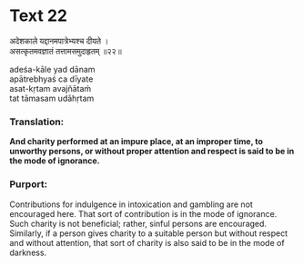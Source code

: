 # Text 22

अदेशकाले यद्दानमपात्रेभ्यश्च दीयते ।  
असत्कृतमवज्ञातं तत्तामसमुदाहृतम् ॥२२॥

adeśa-kāle yad dānam  
apātrebhyaś ca dīyate  
asat-kṛtam avajñātaḿ  
tat tāmasam udāhṛtam



### Translation:

**And charity performed at an impure place, at an improper time, to unworthy persons, or without proper attention and respect is said to be in the mode of ignorance.**

### Purport:

Contributions for indulgence in intoxication and gambling are not encouraged here. That sort of contribution is in the mode of ignorance. Such charity is not beneficial; rather, sinful persons are encouraged. Similarly, if a person gives charity to a suitable person but without respect and without attention, that sort of charity is also said to be in the mode of darkness.